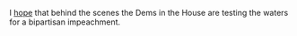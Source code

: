 I <a href="https://twitter.com/davewiner/status/1259869502042451968">hope</a> that behind the scenes the Dems in the House are testing the waters for a bipartisan impeachment. 
